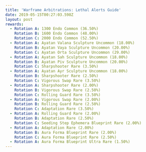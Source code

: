 ```yaml
---
title: 'Warframe Arbitrations: Lethal Alerts Guide'
date: 2019-05-15T00:27:03.598Z
layout: post
rewards:
  - Rotation A: 1300 Endo Common (36.50%)
    Rotation B: 1600 Endo Common (48.00%)
    Rotation C: 2000 Endo Common (52.50%)
  - Rotation A: Ayatan Valana Sculpture Uncommon (18.00%)
    Rotation B: Ayatan Vaya Sculpture Uncommon (20.00%)
    Rotation C: Ayatan Orta Sculpture Uncommon (29.00%)
  - Rotation A: Ayatan Sah Sculpture Uncommon (18.00%)
    Rotation B: Ayatan Piv Sculpture Uncommon (20.00%)
    Rotation C: Sharpshooter Rare (3.50%)
  - Rotation A: Ayatan Ayr Sculpture Uncommon (18.00%)
    Rotation B: Sharpshooter Rare (2.50%)
    Rotation C: Vigorous Swap Rare (3.50%)
  - Rotation A: Sharpshooter Rare (2.00%)
    Rotation B: Vigorous Swap Rare (2.50%)
    Rotation C: Rolling Guard Rare (3.50%)
  - Rotation A: Vigorous Swap Rare (2.00%)
    Rotation B: Rolling Guard Rare (2.50%)
    Rotation C: Adaptation Rare (3.50%)
  - Rotation A: Rolling Guard Rare (2.00%)
    Rotation B: Adaptation Rare (2.50%)
    Rotation C: Seeding Step Ephemera Blueprint Rare (2.00%)
  - Rotation A: Adaptation Rare (2.00%)
    Rotation B: Aura Forma Blueprint Rare (2.00%)
    Rotation C: Aura Forma Blueprint Rare (2.50%)
  - Rotation A: Aura Forma Blueprint Ultra Rare (1.50%)
---
```


